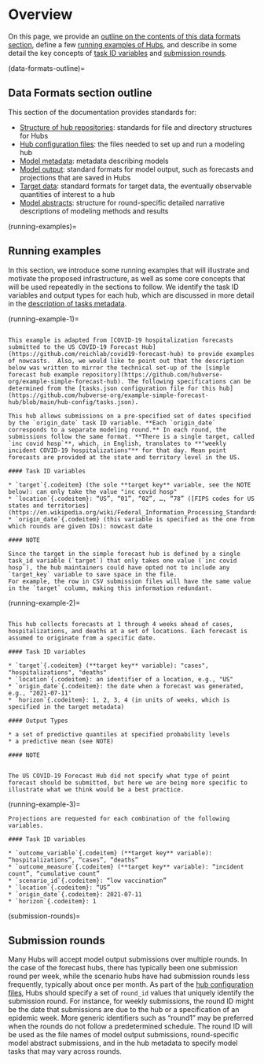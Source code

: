 # Overview

On this page, we provide an [outline on the contents of this data formats section](#data-formats-outline), define a few [running examples of Hubs](#running-examples), and describe in some detail the key concepts of [task ID variables](#task-id-vars) and [submission rounds](#submission-rounds).

(data-formats-outline)=
## Data Formats section outline
This section of the documentation provides standards for:

* [Structure of hub repositories](#hub-structure): standards for file and directory structures for Hubs
* [Hub configuration files](#hub-config): the files needed to set up and run a modeling hub
* [Model metadata](#model-metadata): metadata describing models
* [Model output](#model-output): standard formats for model output, such as forecasts and projections that are saved in Hubs
* [Target data](#target-data): standard formats for target data, the eventually observable quantities of interest to a hub
* [Model abstracts](#model-abstracts): structure for round-specific detailed narrative descriptions of modeling methods and results

(running-examples)=
## Running examples
In this section, we introduce some running examples that will illustrate and motivate the proposed infrastructure, as well as some core concepts that will be used repeatedly in the sections to follow. We identify the task ID variables and output types for each hub, which are discussed in more detail in the [description of tasks metadata](#tasks-metadata).


(running-example-1)=
```{admonition} Example 1: A simple forecast hub

This example is adapted from [COVID-19 hospitalization forecasts submitted to the US COVID-19 Forecast Hub](https://github.com/reichlab/covid19-forecast-hub) to provide examples of nowcasts.  Also, we would like to point out that the description below was written to mirror the technical set-up of the [simple forecast hub example repository](https://github.com/hubverse-org/example-simple-forecast-hub). The following specifications can be determined from the [tasks.json configuration file for this hub](https://github.com/hubverse-org/example-simple-forecast-hub/blob/main/hub-config/tasks.json). 

This hub allows submissions on a pre-specified set of dates specified by the `origin_date` task ID variable. **Each `origin_date` corresponds to a separate modeling round.** In each round, the submissions follow the same format. **There is a single target, called `inc covid hosp`**, which, in English, translates to **"weekly incident COVID-19 hospitalizations"** for that day. Mean point forecasts are provided at the state and territory level in the US.  

#### Task ID variables

* `target`{.codeitem} (the sole **target key** variable, see the NOTE below): can only take the value "inc covid hosp" 
* `location`{.codeitem}: “US”, “01”, “02”, …, “78” ([FIPS codes for US states and territories](https://en.wikipedia.org/wiki/Federal_Information_Processing_Standards))
* `origin_date`{.codeitem} (this variable is specified as the one from which rounds are given IDs): nowcast date

#### NOTE

Since the target in the simple forecast hub is defined by a single task_id variable (`target`) that only takes one value (`inc covid hosp`), the hub maintainers could have opted not to include any `target_key` variable to save space in the file. 
For example, the row in CSV submission files will have the same value in the `target` column, making this information redundant.

```



(running-example-2)=
```{admonition} Example 2: COVID-19 forecasts, adapted from the [US COVID-19 Forecast Hub](https://covid19forecasthub.org/)

This hub collects forecasts at 1 through 4 weeks ahead of cases, hospitalizations, and deaths at a set of locations. Each forecast is assumed to originate from a specific date.

#### Task ID variables

* `target`{.codeitem} (**target key** variable): "cases", "hospitalizations", "deaths"
* `location`{.codeitem}: an identifier of a location, e.g., "US"
* `origin_date`{.codeitem}: the date when a forecast was generated, e.g., "2021-07-11"
* `horizon`{.codeitem}: 1, 2, 3, 4 (in units of weeks, which is specified in the target metadata)

#### Output Types

* a set of predictive quantiles at specified probability levels
* a predictive mean (see NOTE)

#### NOTE


The US COVID-19 Forecast Hub did not specify what type of point forecast should be submitted, but here we are being more specific to illustrate what we think would be a best practice.

```



(running-example-3)=
```{admonition} Example 3: Multiple target keys
Projections are requested for each combination of the following variables.

#### Task ID variables

* `outcome_variable`{.codeitem} (**target key** variable): “hospitalizations”, “cases”, “deaths”
* `outcome_measure`{.codeitem} (**target key** variable): “incident count”, “cumulative count”
* `scenario_id`{.codeitem}: “low vaccination”
* `location`{.codeitem}: “US”
* `origin_date`{.codeitem}: 2021-07-11
* `horizon`{.codeitem}: 1
```

(submission-rounds)=
## Submission rounds
Many Hubs will accept model output submissions over multiple rounds. In the case of the forecast hubs, there has typically been one submission round per week, while the scenario hubs have had submission rounds less frequently, typically about once per month. As part of the [hub configuration files](#hub-config), Hubs should specify a set of `round_id` values that uniquely identify the submission round. For instance, for weekly submissions, the round ID might be the date that submissions are due to the hub or a specification of an epidemic week. More generic identifiers such as “round1” may be preferred when the rounds do not follow a predetermined schedule. The round ID will be used as the file names of model output submissions, round-specific model abstract submissions, and in the hub metadata to specify model tasks that may vary across rounds.
